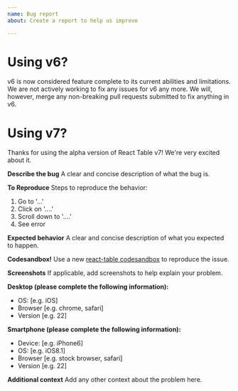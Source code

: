 ```yaml
---
name: Bug report
about: Create a report to help us improve

---
```


# Using v6?

v6 is now considered feature complete to its current abilities and limitations. We are not actively working to fix any issues for v6 any more. We will, however, merge any non-breaking pull requests submitted to fix anything in v6.

# Using v7?

Thanks for using the alpha version of React Table v7! We're very excited about it.

**Describe the bug**
A clear and concise description of what the bug is.

**To Reproduce**
Steps to reproduce the behavior:
1. Go to '...'
2. Click on '....'
3. Scroll down to '....'
4. See error

**Expected behavior**
A clear and concise description of what you expected to happen.

**Codesandbox!**
Use a new [react-table codesandbox](https://codesandbox.io/s/m5lxzzpz69) to reproduce the issue.

**Screenshots**
If applicable, add screenshots to help explain your problem.

**Desktop (please complete the following information):**
 - OS: [e.g. iOS]
 - Browser [e.g. chrome, safari]
 - Version [e.g. 22]

**Smartphone (please complete the following information):**
 - Device: [e.g. iPhone6]
 - OS: [e.g. iOS8.1]
 - Browser [e.g. stock browser, safari]
 - Version [e.g. 22]

**Additional context**
Add any other context about the problem here.
